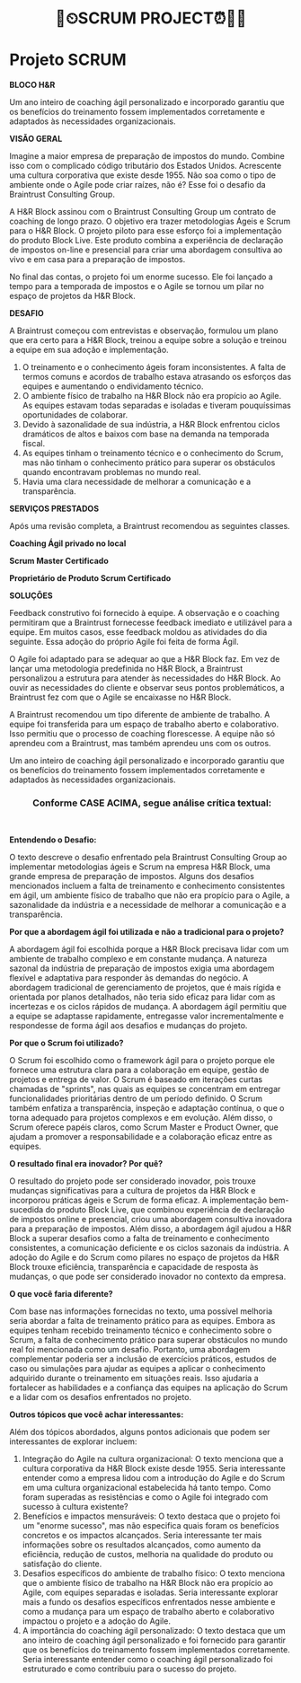 <!DOCTYPE html><html><head><meta http-equiv="Content-Type" content="text/html; charset=UTF-8"><link rel="stylesheet" type="text/css" id="u0" href="https://pt.rakko.tools/tools/129/lib/tinymce/skins/ui/oxide/content.min.css"><link rel="stylesheet" type="text/css" id="u1" href="https://pt.rakko.tools/tools/129/lib/tinymce/skins/content/default/content.min.css"></head><body id="tinymce" class="mce-content-body " data-id="content" contenteditable="true" spellcheck="false"><h1 style="text-align: center;" data-mce-style="text-align: center;"><strong>📅⏲</strong><strong>SCRUM PROJECT</strong><strong>⏰👩‍💻</strong></h1><h1>Projeto SCRUM</h1><p><strong>BLOCO H&amp;R</strong></p><p>Um ano inteiro de coaching ágil personalizado e incorporado garantiu que os benefícios do treinamento fossem implementados corretamente e adaptados às necessidades organizacionais.</p><p><strong>VISÃO GERAL</strong></p><p>Imagine a maior empresa de preparação de impostos do mundo. Combine isso com o complicado código tributário dos Estados Unidos. Acrescente uma cultura corporativa que existe desde 1955. Não soa como o tipo de ambiente onde o Agile pode criar raízes, não é? Esse foi o desafio da Braintrust Consulting Group.</p><p>A H&amp;R Block assinou com o Braintrust Consulting Group um contrato de coaching de longo prazo. O objetivo era trazer metodologias Ágeis e Scrum para o H&amp;R Block. O projeto piloto para esse esforço foi a implementação do produto Block Live. Este produto combina a experiência de declaração de impostos on-line e presencial para criar uma abordagem consultiva ao vivo e em casa para a preparação de impostos.</p><p>No final das contas, o projeto foi um enorme sucesso. Ele foi lançado a tempo para a temporada de impostos e o Agile se tornou um pilar no espaço de projetos da H&amp;R Block.</p><p><strong>DESAFIO</strong></p><p>A Braintrust começou com entrevistas e observação, formulou um plano que era certo para a H&amp;R Block, treinou a equipe sobre a solução e treinou a equipe em sua adoção e implementação.</p><ol><li>O treinamento e o conhecimento ágeis foram inconsistentes. A falta de termos comuns e acordos de trabalho estava atrasando os esforços das equipes e aumentando o endividamento técnico.</li><li>O ambiente físico de trabalho na H&amp;R Block não era propício ao Agile. As equipes estavam todas separadas e isoladas e tiveram pouquíssimas oportunidades de colaborar.</li><li>Devido à sazonalidade de sua indústria, a H&amp;R Block enfrentou ciclos dramáticos de altos e baixos com base na demanda na temporada fiscal.</li><li>As equipes tinham o treinamento técnico e o conhecimento do Scrum, mas não tinham o conhecimento prático para superar os obstáculos quando encontravam problemas no mundo real.</li><li>Havia uma clara necessidade de melhorar a comunicação e a transparência.</li></ol><p><strong>SERVIÇOS PRESTADOS</strong></p><p>Após uma revisão completa, a Braintrust recomendou as seguintes classes.</p><p><strong>Coaching Ágil privado no local</strong></p><p><strong>Scrum Master Certificado</strong></p><p><strong>Proprietário de Produto Scrum Certificado</strong></p><p><strong>SOLUÇÕES</strong></p><p>Feedback construtivo foi fornecido à equipe. A observação e o coaching permitiram que a Braintrust fornecesse feedback imediato e utilizável para a equipe. Em muitos casos, esse feedback moldou as atividades do dia seguinte. Essa adoção do próprio Agile foi feita de forma Ágil.</p><p>O Agile foi adaptado para se adequar ao que a H&amp;R Block faz. Em vez de lançar uma metodologia predefinida no H&amp;R Block, a Braintrust personalizou a estrutura para atender às necessidades do H&amp;R Block. Ao ouvir as necessidades do cliente e observar seus pontos problemáticos, a Braintrust fez com que o Agile se encaixasse no H&amp;R Block.</p><p>A Braintrust recomendou um tipo diferente de ambiente de trabalho. A equipe foi transferida para um espaço de trabalho aberto e colaborativo. Isso permitiu que o processo de coaching florescesse. A equipe não só aprendeu com a Braintrust, mas também aprendeu uns com os outros.</p><p>Um ano inteiro de coaching ágil personalizado e incorporado garantiu que os benefícios do treinamento fossem implementados corretamente e adaptados às necessidades organizacionais.</p><h3 data-mce-style="text-align: center;" style="text-align: center;"><strong>&nbsp;</strong><strong>Conforme CASE ACIMA, segue análise crítica textual:</strong></h3><p><br></p><p><strong>Entendendo o Desafio:</strong></p><p>O texto descreve o desafio enfrentado pela Braintrust Consulting Group ao implementar metodologias ágeis e Scrum na empresa H&amp;R Block, uma grande empresa de preparação de impostos. Alguns dos desafios mencionados incluem a falta de treinamento e conhecimento consistentes em ágil, um ambiente físico de trabalho que não era propício para o Agile, a sazonalidade da indústria e a necessidade de melhorar a comunicação e a transparência.</p><p><strong>Por que a abordagem ágil foi utilizada e não a tradicional para o projeto?</strong></p><p>A abordagem ágil foi escolhida porque a H&amp;R Block precisava lidar com um ambiente de trabalho complexo e em constante mudança. A natureza sazonal da indústria de preparação de impostos exigia uma abordagem flexível e adaptativa para responder às demandas do negócio. A abordagem tradicional de gerenciamento de projetos, que é mais rígida e orientada por planos detalhados, não teria sido eficaz para lidar com as incertezas e os ciclos rápidos de mudança. A abordagem ágil permitiu que a equipe se adaptasse rapidamente, entregasse valor incrementalmente e respondesse de forma ágil aos desafios e mudanças do projeto.</p><p><strong>Por que o Scrum foi utilizado?</strong></p><p>O Scrum foi escolhido como o framework ágil para o projeto porque ele fornece uma estrutura clara para a colaboração em equipe, gestão de projetos e entrega de valor. O Scrum é baseado em iterações curtas chamadas de "sprints", nas quais as equipes se concentram em entregar funcionalidades prioritárias dentro de um período definido. O Scrum também enfatiza a transparência, inspeção e adaptação contínua, o que o torna adequado para projetos complexos e em evolução. Além disso, o Scrum oferece papéis claros, como Scrum Master e Product Owner, que ajudam a promover a responsabilidade e a colaboração eficaz entre as equipes.</p><p><strong>O resultado final era inovador? Por quê?</strong></p><p>O resultado do projeto pode ser considerado inovador, pois trouxe mudanças significativas para a cultura de projetos da H&amp;R Block e incorporou práticas ágeis e Scrum de forma eficaz. A implementação bem-sucedida do produto Block Live, que combinou experiência de declaração de impostos online e presencial, criou uma abordagem consultiva inovadora para a preparação de impostos. Além disso, a abordagem ágil ajudou a H&amp;R Block a superar desafios como a falta de treinamento e conhecimento consistentes, a comunicação deficiente e os ciclos sazonais da indústria. A adoção do Agile e do Scrum como pilares no espaço de projetos da H&amp;R Block trouxe eficiência, transparência e capacidade de resposta às mudanças, o que pode ser considerado inovador no contexto da empresa.</p><p><strong>O que você faria diferente?</strong></p><p>Com base nas informações fornecidas no texto, uma possível melhoria seria abordar a falta de treinamento prático para as equipes. Embora as equipes tenham recebido treinamento técnico e conhecimento sobre o Scrum, a falta de conhecimento prático para superar obstáculos no mundo real foi mencionada como um desafio. Portanto, uma abordagem complementar poderia ser a inclusão de exercícios práticos, estudos de caso ou simulações para ajudar as equipes a aplicar o conhecimento adquirido durante o treinamento em situações reais. Isso ajudaria a fortalecer as habilidades e a confiança das equipes na aplicação do Scrum e a lidar com os desafios enfrentados no projeto.</p><p><strong>Outros tópicos que você achar interessantes:</strong></p><p>Além dos tópicos abordados, alguns pontos adicionais que podem ser interessantes de explorar incluem:</p><ol><li>Integração do Agile na cultura organizacional: O texto menciona que a cultura corporativa da H&amp;R Block existe desde 1955. Seria interessante entender como a empresa lidou com a introdução do Agile e do Scrum em uma cultura organizacional estabelecida há tanto tempo. Como foram superadas as resistências e como o Agile foi integrado com sucesso à cultura existente?</li><li>Benefícios e impactos mensuráveis: O texto destaca que o projeto foi um "enorme sucesso", mas não especifica quais foram os benefícios concretos e os impactos alcançados. Seria interessante ter mais informações sobre os resultados alcançados, como aumento da eficiência, redução de custos, melhoria na qualidade do produto ou satisfação do cliente.</li><li>Desafios específicos do ambiente de trabalho físico: O texto menciona que o ambiente físico de trabalho na H&amp;R Block não era propício ao Agile, com equipes separadas e isoladas. Seria interessante explorar mais a fundo os desafios específicos enfrentados nesse ambiente e como a mudança para um espaço de trabalho aberto e colaborativo impactou o projeto e a adoção do Agile.</li><li>A importância do coaching ágil personalizado: O texto destaca que um ano inteiro de coaching ágil personalizado e foi fornecido para garantir que os benefícios do treinamento fossem implementados corretamente. Seria interessante entender como o coaching ágil personalizado foi estruturado e como contribuiu para o sucesso do projeto.</li></ol></body></html>
